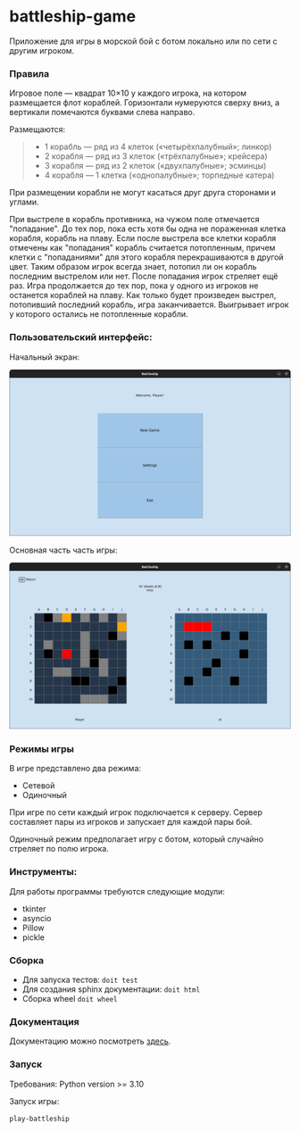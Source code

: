 # battleship-game
Приложение для игры в морской бой с ботом локально или по сети с другим игроком.

### Правила
Игровое поле — квадрат 10×10 у каждого игрока, на котором размещается флот кораблей. Горизонтали нумеруются сверху вниз, а вертикали помечаются буквами слева направо.

Размещаются:
>- 1 корабль — ряд из 4 клеток («четырёхпалубный»; линкор)
>- 2 корабля — ряд из 3 клеток («трёхпалубные»; крейсера)
>- 3 корабля — ряд из 2 клеток («двухпалубные»; эсминцы)
>- 4 корабля — 1 клетка («однопалубные»; торпедные катера)

При размещении корабли не могут касаться друг друга сторонами и углами.

При выстреле в корабль противника, на чужом поле отмечается "попадание". До тех пор, пока есть хотя бы одна не пораженная клетка корабля, корабль на плаву. Если после выстрела все клетки корабля отмечены как "попадания" корабль считается потопленным, причем клетки с "попаданиями" для этого корабля перекрашиваются в другой цвет. Таким образом игрок всегда знает, потопил ли он корабль последним выстрелом или нет. После попадания игрок стреляет ещё раз. Игра продолжается до тех пор, пока у одного из игроков не останется кораблей на плаву. Как только будет произведен выстрел, потопивший последний корабль, игра заканчивается. Выигрывает игрок у которого остались не потопленные корабли.

### Пользовательский интерфейс:

Начальный экран:

![home screen](docs/draft/menu.png)

Основная часть часть игры:

![game screen](docs/draft/game_screen.png)

### Режимы игры
В игре представлено два режима:
- Сетевой
- Одиночный

При игре по сети каждый игрок подключается к серверу. Сервер составляет пары из игроков и запускает для каждой пары бой.

Одиночный режим предполагает игру с ботом, который случайно стреляет по полю игрока.

### Инструменты:
Для работы программы требуются следующие модули:
- tkinter
- asyncio
- Pillow
- pickle

### Сборка

- Для запуска тестов: `doit test`
- Для создания sphinx документации: `doit html`
- Сборка wheel `doit wheel`

### Документация

Документацию можно посмотреть [здесь](https://battleship.readthedocs.io/).

### Запуск 

Требования: Python version >= 3.10

Запуск игры:
```sh
play-battleship
```
